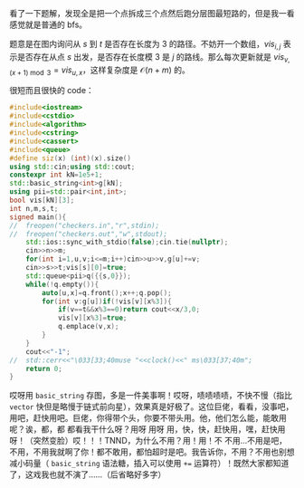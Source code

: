 看了一下题解，发现全是把一个点拆成三个点然后跑分层图最短路的，但是我一看感觉就是普通的 bfs。

题意是在图内询问从 $s$ 到 $t$ 是否存在长度为 $3$ 的路径。不妨开一个数组，$vis_{i,j}$ 表示是否存在从点 $s$ 出发，是否存在长度模 $3$ 是 $j$ 的路线。那么每次更新就是 $vis_{v,(x+1)\bmod3}=vis_{u,x}$，这样复杂度是 $\mathcal O(n+m)$ 的。

很短而且很快的 code：
```cpp
#include<iostream>
#include<cstdio>
#include<algorithm>
#include<cstring>
#include<cassert>
#include<queue>
#define siz(x) (int)(x).size()
using std::cin;using std::cout;
constexpr int kN=1e5+1;
std::basic_string<int>g[kN];
using pii=std::pair<int,int>;
bool vis[kN][3];
int n,m,s,t;
signed main(){
//	freopen("checkers.in","r",stdin);
//	freopen("checkers.out","w",stdout);
	std::ios::sync_with_stdio(false);cin.tie(nullptr);
	cin>>n>>m;
	for(int i=1,u,v;i<=m;i++)cin>>u>>v,g[u]+=v;
	cin>>s>>t;vis[s][0]=true;
	std::queue<pii>q({{s,0}});
	while(!q.empty()){
		auto[u,x]=q.front();x++;q.pop();
		for(int v:g[u])if(!vis[v][x%3]){
			if(v==t&&x%3==0)return cout<<x/3,0;
			vis[v][x%3]=true;
			q.emplace(v,x);
		}
	}
	cout<<"-1";
//	std::cerr<<"\033[33;40muse "<<clock()<<" ms\033[37;40m";
	return 0;
}
```
哎呀用 `basic_string` 存图，多是一件美事啊！哎呀，啧啧啧啧，不快不慢（指比 `vector` 快但是略慢于链式前向星），效果真是好极了。这位巨佬，看看，没事吧，用吧，赶快用吧。巨佬，你得带个头，你要不带头用。他，他们怎么能，能敢用呢？诶，都，都 都看我干什么呀？用呀 用呀 用，快，快，赶快用，嘿，赶快用呀！（突然变脸）哎！！！TNND，为什么不用？用！用！不 不用…不用是吧，不用，不用我就啊了你！都不敢用，都怕超时是吧。我告诉你，不用？不用也别想减小码量（ `basic_string` 语法糖，插入可以使用 `+=` 运算符）！既然大家都知道了，这戏我也就不演了……（后省略好多字）